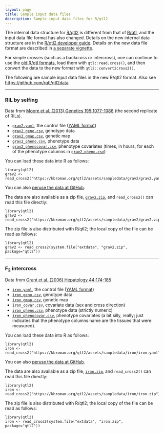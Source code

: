 ```yaml
---
layout: page
title: Sample input data files
description: Sample input data files for R/qtl2
---
```


The internal data structure for [R/qtl2](https://kbroman.org/qtl2) is
different from that of [R/qtl](http://rqtl.org), and the input
data file format has also changed. Details on the new internal data
structure are in the
[R/qtl2 developer guide](../assets/vignettes/developer_guide.html).  Details
on the new data file format are described in
[a separate vignette](../assets/vignettes/input_files.html).

For simple crosses (such as a backcross or intercross), one can
continue to use the [old R/qtl formats](http://rqtl.org/sampledata/),
load them with `qtl::read.cross()`, and then convert the data to the
new format with `qtl2::convert2cross2()`.

The following are sample input data files in the new R/qtl2 format.
Also see <https://github.com/rqtl/qtl2data>.

---

### RIL by selfing

Data from
[Moore et al. (2013) Genetics 195:1077-1086](http://www.genetics.org/content/195/3/1077.abstract)
(the second replicate of RILs).

- [`grav2.yaml`](../assets/sampledata/grav2/grav2.yaml), the control file ([YAML format](http://www.yaml.org/))
- [`grav2_geno.csv`](../assets/sampledata/grav2/grav2_geno.csv), genotype data
- [`grav2_gmap.csv`](../assets/sampledata/grav2/grav2_gmap.csv), genetic map
- [`grav2_pheno.csv`](../assets/sampledata/grav2/grav2_pheno.csv), phenotype data
- [`grav2_phenocovar.csv`](../assets/sampledata/grav2/grav2_phenocovar.csv), phenotype covariates
  (times, in hours, for each of the phenotype columns in [`grav2_pheno.csv`](../assets/sampledata/grav2/grav2_pheno.csv))

You can load these data into R as follows:

    library(qtl2)
    grav2 <- read_cross2("https://kbroman.org/qtl2/assets/sampledata/grav2/grav2.yaml")

You can also [peruse the data at GitHub](https://github.com/kbroman/qtl2/tree/gh-pages/assets/sampledata/grav2).

The data are also available as a zip file,
[`grav2.zip`](../assets/sampledata/grav2/grav2.zip), and `read_cross2()`
can read this file directly:

    library(qtl2)
    grav2 <- read_cross2("https://kbroman.org/qtl2/assets/sampledata/grav2/grav2.zip")

The zip file is also distributed with R/qtl2; the local copy of the
file can be read as follows:

    library(qtl2)
    grav2 <- read_cross2(system.file("extdata", "grav2.zip", package="qtl2"))

---

### F<sub>2</sub> intercross

Data from [Grant et al. (2006) Hepatology 44:174-185](https://www.ncbi.nlm.nih.gov/pubmed/16799992)

- [`iron.yaml`](../assets/sampledata/iron/iron.yaml), the control file ([YAML format](http://www.yaml.org/))
- [`iron_geno.csv`](../assets/sampledata/iron/iron_geno.csv), genotype data
- [`iron_gmap.csv`](../assets/sampledata/iron/iron_gmap.csv), genetic map
- [`iron_covar.csv`](../assets/sampledata/iron/iron_covar.csv), covariate data (sex and cross direction)
- [`iron_pheno.csv`](../assets/sampledata/iron/iron_pheno.csv), phenotype data (strictly numeric)
- [`iron_phenocovar.csv`](../assets/sampledata/iron/iron_phenocovar.csv), phenotype covariates
  (a bit silly, really; just indicates that the phenotype columns name are
  the tissues that were measured).

You can load these data into R as follows:

    library(qtl2)
    iron <- read_cross2("https://kbroman.org/qtl2/assets/sampledata/iron/iron.yaml")

You can also [peruse the data at GitHub](https://github.com/kbroman/qtl2/tree/gh-pages/assets/sampledata/iron).

The data are also available as a zip file,
[`iron.zip`](../assets/sampledata/iron/iron.zip), and `read_cross2()`
can read this file directly:

    library(qtl2)
    iron <- read_cross2("https://kbroman.org/qtl2/assets/sampledata/iron/iron.zip")

The zip file is also distributed with R/qtl2; the local copy of the
file can be read as follows:

    library(qtl2)
    iron <- read_cross2(system.file("extdata", "iron.zip", package="qtl2"))
